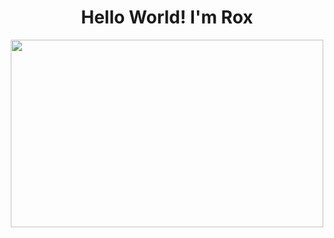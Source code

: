 <div align="center">
<h1 align="center"> Hello World! I'm Rox</h1> 
</div>

<div align="center">
 <img src="https://images4.alphacoders.com/135/thumb-1920-1358517.png" height="300" width="500"/> 
</div>



<!--
**rox-dotcom/rox-dotcom** is a ✨ _special_ ✨ repository because its `README.md` (this file) appears on your GitHub profile.

Here are some ideas to get you started:

- 🔭 I’m currently working on ...
- 🌱 I’m currently learning ...
- 👯 I’m looking to collaborate on ...
- 🤔 I’m looking for help with ...
- 💬 Ask me about ...
- 📫 How to reach me: ...
- 😄 Pronouns: ...
- ⚡ Fun fact: ...
-->
